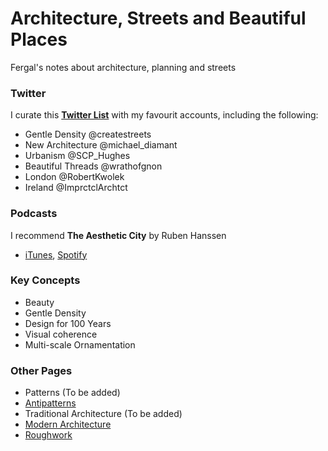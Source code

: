 # Architecture, Streets and Beautiful Places
Fergal's notes about architecture, planning and streets

### Twitter
I curate this [**Twitter List**](https://twitter.com/i/lists/1322508700649750528) with my favourit accounts, including the following:
* Gentle Density @createstreets
* New Architecture @michael_diamant
* Urbanism @SCP_Hughes
* Beautiful Threads @wrathofgnon
* London @RobertKwolek
* Ireland @ImprctclArchtct

### Podcasts
I recommend **The Aesthetic City** by Ruben Hanssen
* [iTunes](https://podcasts.apple.com/lu/podcast/the-aesthetic-city/id1613784991), [Spotify](https://open.spotify.com/show/4cU3tcGKXiziKGuvfd3KIa)

### Key Concepts
* Beauty
* Gentle Density
* Design for 100 Years
* Visual coherence
* Multi-scale Ornamentation

### Other Pages
* Patterns (To be added)
* [Antipatterns](antipatterns.md)
* Traditional Architecture (To be added)
* [Modern Architecture](modern-architecture.md)
* [Roughwork](roughwork.md)
